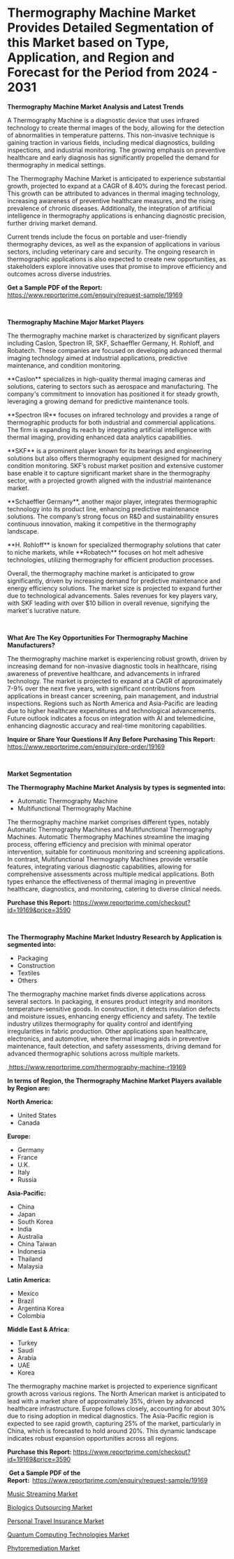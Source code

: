 <p><h1>Thermography Machine Market Provides Detailed Segmentation of this Market based on Type, Application, and Region and Forecast for the Period from 2024 - 2031</h1></p><p><strong>Thermography Machine Market Analysis and Latest Trends</strong></p>
<p><p>A Thermography Machine is a diagnostic device that uses infrared technology to create thermal images of the body, allowing for the detection of abnormalities in temperature patterns. This non-invasive technique is gaining traction in various fields, including medical diagnostics, building inspections, and industrial monitoring. The growing emphasis on preventive healthcare and early diagnosis has significantly propelled the demand for thermography in medical settings.</p><p>The Thermography Machine Market is anticipated to experience substantial growth, projected to expand at a CAGR of 8.40% during the forecast period. This growth can be attributed to advances in thermal imaging technology, increasing awareness of preventive healthcare measures, and the rising prevalence of chronic diseases. Additionally, the integration of artificial intelligence in thermography applications is enhancing diagnostic precision, further driving market demand.</p><p>Current trends include the focus on portable and user-friendly thermography devices, as well as the expansion of applications in various sectors, including veterinary care and security. The ongoing research in thermographic applications is also expected to create new opportunities, as stakeholders explore innovative uses that promise to improve efficiency and outcomes across diverse industries.</p></p>
<p><strong>Get a Sample PDF of the Report:&nbsp;</strong> <a href="https://www.reportprime.com/enquiry/request-sample/19169?utm_campaign=1834&utm_medium=2&utm_source=Github&utm_content=ia&utm_term=22112024&utm_id=thermography-machine">https://www.reportprime.com/enquiry/request-sample/19169</a></p>
<p>&nbsp;</p>
<p><strong>Thermography Machine Major Market Players</strong></p>
<p><p>The thermography machine market is characterized by significant players including Caslon, Spectron IR, SKF, Schaeffler Germany, H. Rohloff, and Robatech. These companies are focused on developing advanced thermal imaging technology aimed at industrial applications, predictive maintenance, and condition monitoring.</p><p>**Caslon** specializes in high-quality thermal imaging cameras and solutions, catering to sectors such as aerospace and manufacturing. The company's commitment to innovation has positioned it for steady growth, leveraging a growing demand for predictive maintenance tools.</p><p>**Spectron IR** focuses on infrared technology and provides a range of thermographic products for both industrial and commercial applications. The firm is expanding its reach by integrating artificial intelligence with thermal imaging, providing enhanced data analytics capabilities.</p><p>**SKF** is a prominent player known for its bearings and engineering solutions but also offers thermography equipment designed for machinery condition monitoring. SKF’s robust market position and extensive customer base enable it to capture significant market share in the thermography sector, with a projected growth aligned with the industrial maintenance market.</p><p>**Schaeffler Germany**, another major player, integrates thermographic technology into its product line, enhancing predictive maintenance solutions. The company’s strong focus on R&D and sustainability ensures continuous innovation, making it competitive in the thermography landscape.</p><p>**H. Rohloff** is known for specialized thermography solutions that cater to niche markets, while **Robatech** focuses on hot melt adhesive technologies, utilizing thermography for efficient production processes. </p><p>Overall, the thermography machine market is anticipated to grow significantly, driven by increasing demand for predictive maintenance and energy efficiency solutions. The market size is projected to expand further due to technological advancements. Sales revenues for key players vary, with SKF leading with over $10 billion in overall revenue, signifying the market's lucrative nature.</p></p>
<p>&nbsp;</p>
<p><strong>What Are The Key Opportunities For Thermography Machine Manufacturers?</strong></p>
<p><p>The thermography machine market is experiencing robust growth, driven by increasing demand for non-invasive diagnostic tools in healthcare, rising awareness of preventive healthcare, and advancements in infrared technology. The market is projected to expand at a CAGR of approximately 7-9% over the next five years, with significant contributions from applications in breast cancer screening, pain management, and industrial inspections. Regions such as North America and Asia-Pacific are leading due to higher healthcare expenditures and technological advancements. Future outlook indicates a focus on integration with AI and telemedicine, enhancing diagnostic accuracy and real-time monitoring capabilities.</p></p>
<p><strong>Inquire or Share Your Questions If Any Before Purchasing This Report:</strong> <a href="https://www.reportprime.com/enquiry/pre-order/19169?utm_campaign=1834&utm_medium=2&utm_source=Github&utm_content=ia&utm_term=22112024&utm_id=thermography-machine">https://www.reportprime.com/enquiry/pre-order/19169</a></p>
<p>&nbsp;</p>
<p><strong>Market Segmentation</strong></p>
<p><strong>The Thermography Machine Market Analysis by types is segmented into:</strong></p>
<p><ul><li>Automatic Thermography Machine</li><li>Multifunctional Thermography Machine</li></ul></p>
<p><p>The thermography machine market comprises different types, notably Automatic Thermography Machines and Multifunctional Thermography Machines. Automatic Thermography Machines streamline the imaging process, offering efficiency and precision with minimal operator intervention, suitable for continuous monitoring and screening applications. In contrast, Multifunctional Thermography Machines provide versatile features, integrating various diagnostic capabilities, allowing for comprehensive assessments across multiple medical applications. Both types enhance the effectiveness of thermal imaging in preventive healthcare, diagnostics, and monitoring, catering to diverse clinical needs.</p></p>
<p><strong>Purchase this Report:&nbsp;</strong><a href="https://www.reportprime.com/checkout?id=19169&price=3590&utm_campaign=1834&utm_medium=2&utm_source=Github&utm_content=ia&utm_term=22112024&utm_id=thermography-machine">https://www.reportprime.com/checkout?id=19169&price=3590</a></p>
<p>&nbsp;</p>
<p><strong>The Thermography Machine Market Industry Research by Application is segmented into:</strong></p>
<p><ul><li>Packaging</li><li>Construction</li><li>Textiles</li><li>Others</li></ul></p>
<p><p>The thermography machine market finds diverse applications across several sectors. In packaging, it ensures product integrity and monitors temperature-sensitive goods. In construction, it detects insulation defects and moisture issues, enhancing energy efficiency and safety. The textile industry utilizes thermography for quality control and identifying irregularities in fabric production. Other applications span healthcare, electronics, and automotive, where thermal imaging aids in preventive maintenance, fault detection, and safety assessments, driving demand for advanced thermographic solutions across multiple markets.</p></p>
<p><a href="https://www.reportprime.com/thermography-machine-r19169?utm_campaign=1834&utm_medium=2&utm_source=Github&utm_content=ia&utm_term=22112024&utm_id=thermography-machine">&nbsp;https://www.reportprime.com/thermography-machine-r19169</a></p>
<p><strong>In terms of Region, the Thermography Machine Market Players available by Region are:</strong></p>
<p>
    <p> <strong> North America: </strong>
        <ul>
            <li>United States</li>
            <li>Canada</li>
        </ul>
        </p> 
    <p> <strong> Europe: </strong>
        <ul>
            <li>Germany</li>
            <li>France</li>
            <li>U.K.</li>
            <li>Italy</li>
            <li>Russia</li>
        </ul>
        </p> 
    <p> <strong> Asia-Pacific: </strong>
        <ul>
            <li>China</li>
            <li>Japan</li>
            <li>South Korea</li>
            <li>India</li>
            <li>Australia</li>
            <li>China Taiwan</li>
            <li>Indonesia</li>
            <li>Thailand</li>
            <li>Malaysia</li>
        </ul>
        </p> 
    <p> <strong> Latin America: </strong>
        <ul>
            <li>Mexico</li>
            <li>Brazil</li>
            <li>Argentina Korea</li>
            <li>Colombia</li>
        </ul>
        </p> 
    <p> <strong> Middle East & Africa: </strong>
        <ul>
            <li>Turkey</li>
            <li>Saudi</li>
            <li>Arabia</li>
            <li>UAE</li>
            <li>Korea</li>
        </ul>
    </p>
    </p>
<p><p>The thermography machine market is projected to experience significant growth across various regions. The North American market is anticipated to lead with a market share of approximately 35%, driven by advanced healthcare infrastructure. Europe follows closely, accounting for about 30% due to rising adoption in medical diagnostics. The Asia-Pacific region is expected to see rapid growth, capturing 25% of the market, particularly in China, which is forecasted to hold around 20%. This dynamic landscape indicates robust expansion opportunities across all regions.</p></p>
<p><strong>Purchase this Report: </strong><a href="https://www.reportprime.com/checkout?id=19169&price=3590&utm_campaign=1834&utm_medium=2&utm_source=Github&utm_content=ia&utm_term=22112024&utm_id=thermography-machine">https://www.reportprime.com/checkout?id=19169&price=3590</a></p>
<p>&nbsp;<strong>Get a Sample PDF of the Report:&nbsp;&nbsp;</strong><a href="https://www.reportprime.com/enquiry/request-sample/19169?utm_campaign=1834&utm_medium=2&utm_source=Github&utm_content=ia&utm_term=22112024&utm_id=thermography-machine">https://www.reportprime.com/enquiry/request-sample/19169</a></p>
<p><strong></strong></p>
<p><p><a href="https://issuu.com/reportprime-2/docs/music-streaming-market-size-2030.pp_560003194f3100?utm_campaign=1834&utm_medium=2&utm_source=Github&utm_content=ia&utm_term=22112024&utm_id=thermography-machine">Music Streaming Market</a></p><p><a href="https://www.linkedin.com/pulse/examining-ups-downs-biologics-outsourcing-market-size-growth-feoae?utm_campaign=1834&utm_medium=2&utm_source=Github&utm_content=ia&utm_term=22112024&utm_id=thermography-machine">Biologics Outsourcing Market</a></p><p><a href="https://www.linkedin.com/pulse/personal-travel-insurancemarkets-102-cagr-analysis-projecting-aikve?utm_campaign=1834&utm_medium=2&utm_source=Github&utm_content=ia&utm_term=22112024&utm_id=thermography-machine">Personal Travel Insurance Market</a></p><p><a href="https://issuu.com/reportprime-2/docs/quantum-computing-technologies-mark_459f3452ae4f83?utm_campaign=1834&utm_medium=2&utm_source=Github&utm_content=ia&utm_term=22112024&utm_id=thermography-machine">Quantum Computing Technologies Market</a></p><p><a href="https://www.linkedin.com/pulse/market-size-scope-phytoremediation-forecasted-growth-cagr-oozse?utm_campaign=1834&utm_medium=2&utm_source=Github&utm_content=ia&utm_term=22112024&utm_id=thermography-machine">Phytoremediation Market</a></p></p>